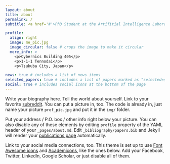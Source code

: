 ```yaml
---
layout: about
title: about
permalink: /
subtitle: <a href='#'>PhD Student at the Artifitial Intelligence Laboratory, University of Tsukuba </a>.

profile:
  align: right
  image: me_pic.jpg
  image_circular: false # crops the image to make it circular
  more_info: >
    <p>Cybernics Building 405</p>
    <p>1-1-1 Tennodai</p>
    <p>Tsukuba City, Japan</p>

news: true # includes a list of news items
selected_papers: true # includes a list of papers marked as "selected={true}"
social: true # includes social icons at the bottom of the page
---
```


Write your biography here. Tell the world about yourself. Link to your favorite [subreddit](http://reddit.com). You can put a picture in, too. The code is already in, just name your picture `prof_pic.jpg` and put it in the `img/` folder.

Put your address / P.O. box / other info right below your picture. You can also disable any of these elements by editing `profile` property of the YAML header of your `_pages/about.md`. Edit `_bibliography/papers.bib` and Jekyll will render your [publications page](/al-folio/publications/) automatically.

Link to your social media connections, too. This theme is set up to use [Font Awesome icons](https://fontawesome.com/) and [Academicons](https://jpswalsh.github.io/academicons/), like the ones below. Add your Facebook, Twitter, LinkedIn, Google Scholar, or just disable all of them.
